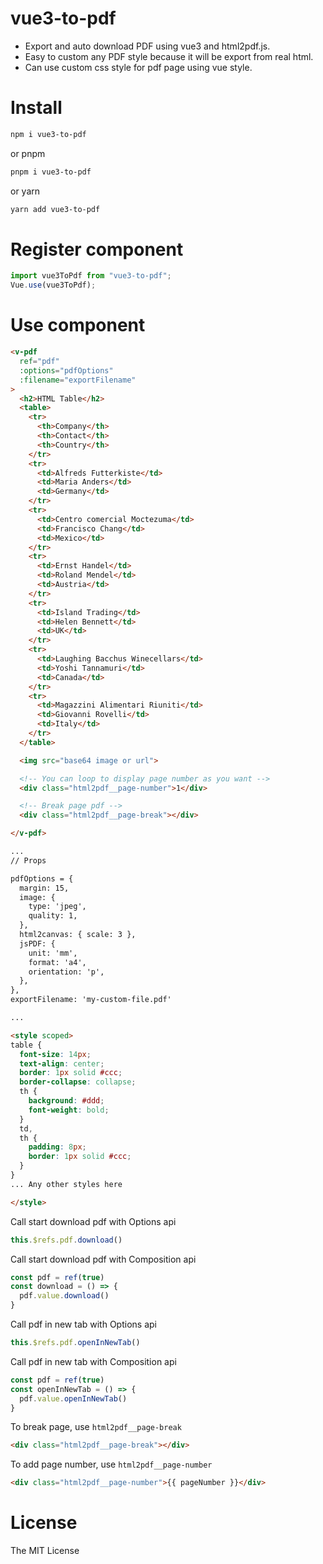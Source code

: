 # vue3-to-pdf

- Export and auto download PDF using vue3 and html2pdf.js.
- Easy to custom any PDF style because it will be export from real html.
- Can use custom css style for pdf page using vue style.


# Install

```bash
npm i vue3-to-pdf
```
or pnpm

```bash
pnpm i vue3-to-pdf
```

or yarn

```bash
yarn add vue3-to-pdf
```

# Register component
```js
import vue3ToPdf from "vue3-to-pdf";
Vue.use(vue3ToPdf);
```

# Use component

```html
<v-pdf
  ref="pdf"
  :options="pdfOptions"
  :filename="exportFilename"
>
  <h2>HTML Table</h2>
  <table>
    <tr>
      <th>Company</th>
      <th>Contact</th>
      <th>Country</th>
    </tr>
    <tr>
      <td>Alfreds Futterkiste</td>
      <td>Maria Anders</td>
      <td>Germany</td>
    </tr>
    <tr>
      <td>Centro comercial Moctezuma</td>
      <td>Francisco Chang</td>
      <td>Mexico</td>
    </tr>
    <tr>
      <td>Ernst Handel</td>
      <td>Roland Mendel</td>
      <td>Austria</td>
    </tr>
    <tr>
      <td>Island Trading</td>
      <td>Helen Bennett</td>
      <td>UK</td>
    </tr>
    <tr>
      <td>Laughing Bacchus Winecellars</td>
      <td>Yoshi Tannamuri</td>
      <td>Canada</td>
    </tr>
    <tr>
      <td>Magazzini Alimentari Riuniti</td>
      <td>Giovanni Rovelli</td>
      <td>Italy</td>
    </tr>
  </table>

  <img src="base64 image or url">

  <!-- You can loop to display page number as you want -->
  <div class="html2pdf__page-number">1</div>

  <!-- Break page pdf -->
  <div class="html2pdf__page-break"></div>

</v-pdf>

...
// Props

pdfOptions = {
  margin: 15,
  image: {
    type: 'jpeg',
    quality: 1,
  },
  html2canvas: { scale: 3 },
  jsPDF: {
    unit: 'mm',
    format: 'a4',
    orientation: 'p',
  },
},
exportFilename: 'my-custom-file.pdf'

...

<style scoped>
table {
  font-size: 14px;
  text-align: center;
  border: 1px solid #ccc;
  border-collapse: collapse;
  th {
    background: #ddd;
    font-weight: bold;
  }
  td,
  th {
    padding: 8px;
    border: 1px solid #ccc;
  }
}
... Any other styles here

</style>
```

Call start download pdf with Options api

```js
this.$refs.pdf.download()
```

Call start download pdf with Composition api

```js
const pdf = ref(true)
const download = () => {
  pdf.value.download()
}
```
Call pdf in new tab with Options api

```js
this.$refs.pdf.openInNewTab()
```

Call pdf in new tab with Composition api

```js
const pdf = ref(true)
const openInNewTab = () => {
  pdf.value.openInNewTab()
}
```
To break page, use `html2pdf__page-break`

```html
<div class="html2pdf__page-break"></div>
```

To add page number, use `html2pdf__page-number`

```html
<div class="html2pdf__page-number">{{ pageNumber }}</div>
```
# License

The MIT License
